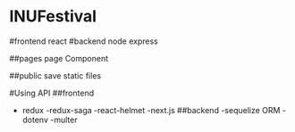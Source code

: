 # INUFestival
</hr>
#frontend
react
#backend
node express

##pages
page Component

##public
save static files

</hr>

#Using API
##frontend
- redux
-redux-saga
-react-helmet
-next.js
##backend
-sequelize ORM
-dotenv
-multer

